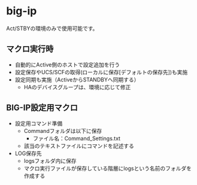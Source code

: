 # big-ip
Act/STBYの環境のみで使用可能です。
## マクロ実行時
- 自動的にActive側のホストで設定追加を行う
- 設定保存やUCS/SCFの取得(ローカルに保存[デフォルトの保存先])も実施
- 設定同期も実施（ActiveからSTANDBYへ同期する）
    - HAのデバイスグループは、環境に応じて修正

## BIG-IP設定用マクロ
- 設定用コマンド準備
    - Commandフォルダは以下に保存
        - ファイル名：Command_Settings.txt
    - 該当のテキストファイルにコマンドを記述する
- LOG保存先
    - logsフォルダ内に保存
    - マクロ実行ファイルが保存している階層にlogsという名前のフォルダを作成する
